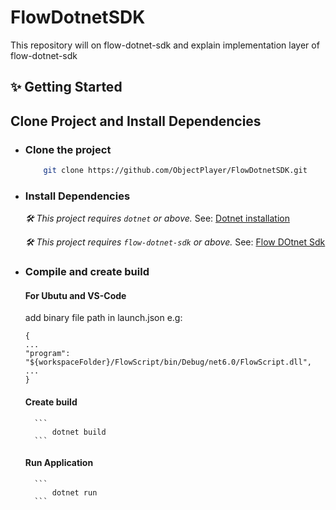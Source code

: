 # FlowDotnetSDK

This repository will on flow-dotnet-sdk and explain implementation layer of flow-dotnet-sdk

## ✨ Getting Started

## Clone Project and Install Dependencies

- ### Clone the project

  ```sh
      git clone https://github.com/ObjectPlayer/FlowDotnetSDK.git
  ```

- ### Install Dependencies

  _🛠 This project requires `dotnet` or above._ See: [Dotnet installation](https://learn.microsoft.com/en-us/dotnet/core/install)

  _🛠 This project requires `flow-dotnet-sdk` or above._ See: [Flow DOtnet Sdk](https://github.com/tyronbrand/flow.net)

- ### Compile and create build

  #### For Ubutu and VS-Code

  add binary file path in launch.json e.g:

  ```"configurations": [
  {
  ...
  "program": "${workspaceFolder}/FlowScript/bin/Debug/net6.0/FlowScript.dll",
  ...
  }
  ```

  #### Create build

        ```
            dotnet build
        ```

  #### Run Application

        ```
            dotnet run
        ```

```

```
